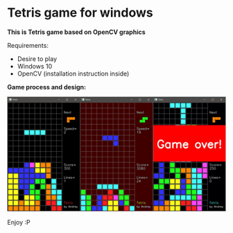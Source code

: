 # Tetris game for windows

**This is Tetris game based on OpenCV graphics**

Requirements:

+ Desire to play
+ Windows 10
+ OpenCV (installation instruction inside)

**Game process and design:**

![](tetris/resources/Preview.jpg)

Enjoy :P
